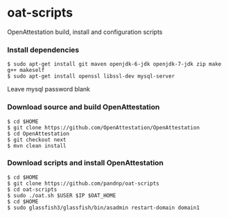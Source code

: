 oat-scripts
===========

OpenAttestation build, install and configuration scripts

### Install dependencies

````
$ sudo apt-get install git maven openjdk-6-jdk openjdk-7-jdk zip make g++ makeself
$ sudo apt-get install openssl libssl-dev mysql-server
````

Leave mysql password blank

### Download source and build OpenAttestation

````
$ cd $HOME
$ git clone https://github.com/OpenAttestation/OpenAttestation
$ cd OpenAttestation
$ git checkout next
$ mvn clean install
````

### Download scripts and install OpenAttestation

````
$ cd $HOME
$ git clone https://github.com/pandnp/oat-scripts
$ cd oat-scripts
$ sudo ./oat.sh $USER $IP $OAT_HOME
$ cd $HOME
$ sudo glassfish3/glassfish/bin/asadmin restart-domain domain1
````
